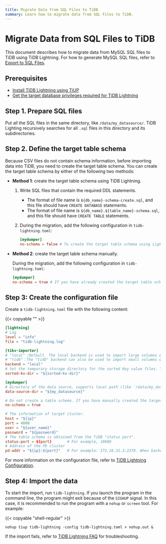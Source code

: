 ```yaml
---
title: Migrate Data from SQL Files to TiDB
summary: Learn how to migrate data from SQL Files to TiDB.
---
```


# Migrate Data from SQL Files to TiDB

This document describes how to migrate data from MySQL SQL files to TiDB using TiDB Lightning. For how to generate MySQL SQL files, refer to [Export to SQL Files](https://docs.pingcap.com/tidb/stable/dumpling-overview#export-to-sql-files).

## Prerequisites

- [Install TiDB Lightning using TiUP](/migration-tools.md)
- [Get the target database privileges required for TiDB Lightning](/tidb-lightning/tidb-lightning-faq.md#what-are-the-privilege-requirements-for-the-target-database)

## Step 1. Prepare SQL files

Put all the SQL files in the same directory, like `/data/my_datasource/`. TiDB Lighting recursively searches for all `.sql` files in this directory and its subdirectories.

## Step 2. Define the target table schema

Because CSV files do not contain schema information, before importing data into TiDB, you need to create the target table schema. You can create the target table schema by either of the following two methods:

* **Method 1**: create the target table schema using TiDB Lightning.

    1. Write SQL files that contain the required DDL statements.

        - The format of file name is `${db_name}-schema-create.sql`, and this file should have `CREATE DATABASE` statements.
        - The format of file name is `${db_name}.${table_name}-schema.sql`, and this file should have `CREATE TABLE` statements.

    2. During the migration, add the following configuration in `tidb-lightning.toml`:

        ```toml
        [mydumper]
        no-schema = false # To create the target table schema using Lightning, set the value to false
        ```

* **Method 2**: create the target table schema manually.

    During the migration, add the following configuration in `tidb-lightning.toml`:

    ```toml
    [mydumper]
    no-schema = true # If you have already created the target table schema, set the value to true, which means skipping the schema creation.
    ```

## Step 3: Create the configuration file

Create a `tidb-lightning.toml` file with the following content:

{{< copyable "" >}}

```toml
[lightning]
# Log
level = "info"
file = "tidb-lightning.log"

[tikv-importer]
# "local"：Default. The local backend is used to import large volumes of data (1 TiB or above). During the import, the target TiDB cluster cannot provide any service.
# "tidb"：The "tidb" backend can also be used to import small volumes of data (below 1 TiB). During the import, the target TiDB cluster can provide service normally. For the information about backend mode, refer to [TiDB Lightning Backends](https://docs.pingcap.com/tidb/stable/tidb-lightning-backends)
backend = "local"
# Set the temporary storage directory for the sorted Key value files. The directory must be empty, and the storage space must be enough to hold the largest single table from the data source. For better import performance, it is recommended to use a directory different from `data-source-dir` and use flash storage and exclusive I/O for the directory.
sorted-kv-dir = "${sorted-kv-dir}"

[mydumper]
# Directory of the data source, supports local path (like `/data/my_datasource/`) or S3 path (like `s3://bucket-name/data-path`).
data-source-dir = "${my_datasource}"

# Do not create a table schema. If you have manually created the target table schema in #Step 2, set it to true; otherwise, it is false.
no-schema = true

# The information of target cluster.
host = "${ip}"
port = 4000
user = "${user_name}"
password = "${password}"
# The table schema is obtained from the TiDB "status port".
status-port = ${port}       # For example, 10080
# Address of the PD cluster
pd-addr = "${ip}:${port}"   # For example: 172.16.31.3:2379. When backend = "local", you must specify status-port and pd-addr. Otherwise, the import will be abnormal.
```

For more information on the configuration file, refer to [TiDB Lightning Configuration](/tidb-lightning/tidb-lightning-configuration.md).

## Step 4: Import the data

To start the import, run `tidb-lightning`. If you launch the program in the command line, the program might exit because of the `SIGHUP` signal. In this case, it is recommended to run the program with a `nohup` or `screen` tool. For example:

{{< copyable "shell-regular" >}}

```shell
nohup tiup tidb-lightning -config tidb-lightning.toml > nohup.out &
```

If the import fails, refer to [TiDB Lightning FAQ](/tidb-lightning/tidb-lightning-faq.md) for troubleshooting.